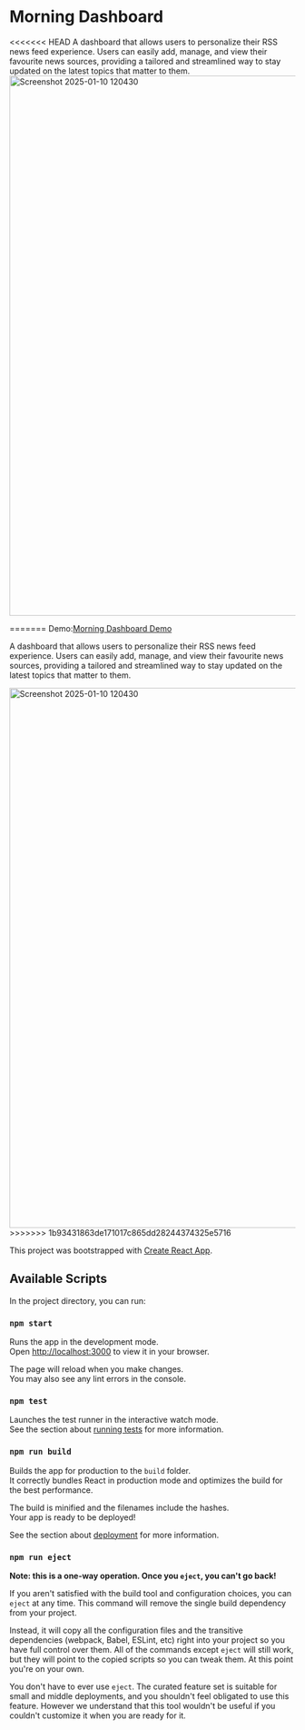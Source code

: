 # Morning Dashboard
<<<<<<< HEAD
A dashboard that allows users to personalize their RSS news feed experience. Users can easily add, manage, and view their favourite news sources, providing a tailored and streamlined way to stay updated on the latest topics that matter to them. 
<img width="951" alt="Screenshot 2025-01-10 120430" src="https://github.com/user-attachments/assets/7e1c87c3-d854-4b66-b092-3432366d16ae" />

=======
Demo:[Morning Dashboard Demo](https://hengziying.github.io/React-Morning-Dashboard/)

A dashboard that allows users to personalize their RSS news feed experience. Users can easily add, manage, and view their favourite news sources, providing a tailored and streamlined way to stay updated on the latest topics that matter to them.

<img width="951" alt="Screenshot 2025-01-10 120430" src="https://github.com/user-attachments/assets/d5a3b1b5-5bc1-4ecc-80ee-d445f3541243" />
>>>>>>> 1b93431863de171017c865dd28244374325e5716

This project was bootstrapped with [Create React App](https://github.com/facebook/create-react-app).

## Available Scripts

In the project directory, you can run:

### `npm start`

Runs the app in the development mode.\
Open [http://localhost:3000](http://localhost:3000) to view it in your browser.

The page will reload when you make changes.\
You may also see any lint errors in the console.

### `npm test`

Launches the test runner in the interactive watch mode.\
See the section about [running tests](https://facebook.github.io/create-react-app/docs/running-tests) for more information.

### `npm run build`

Builds the app for production to the `build` folder.\
It correctly bundles React in production mode and optimizes the build for the best performance.

The build is minified and the filenames include the hashes.\
Your app is ready to be deployed!

See the section about [deployment](https://facebook.github.io/create-react-app/docs/deployment) for more information.

### `npm run eject`

**Note: this is a one-way operation. Once you `eject`, you can't go back!**

If you aren't satisfied with the build tool and configuration choices, you can `eject` at any time. This command will remove the single build dependency from your project.

Instead, it will copy all the configuration files and the transitive dependencies (webpack, Babel, ESLint, etc) right into your project so you have full control over them. All of the commands except `eject` will still work, but they will point to the copied scripts so you can tweak them. At this point you're on your own.

You don't have to ever use `eject`. The curated feature set is suitable for small and middle deployments, and you shouldn't feel obligated to use this feature. However we understand that this tool wouldn't be useful if you couldn't customize it when you are ready for it.

